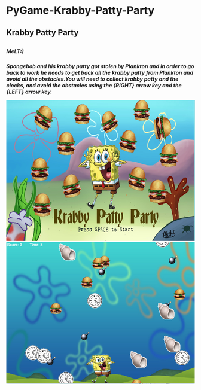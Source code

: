 # PyGame-Krabby-Patty-Party
<h2>Krabby Patty Party<h2>
<h5>MeLT:)<h5>
<p>Spongebob and his krabby patty got stolen by Plankton and in order to go back to work he needs to get back all the krabby patty from Plankton and avoid all the obstacles.You will need to collect krabby patty and the clocks, and avoid the obstacles using the {RIGHT} arrow key and the {LEFT} arrow key.</p>
<img src="https://github.com/tho2015/PyGame-Krabby-Patty-Party/blob/master/capture1.PNG">
<img src="https://github.com/tho2015/PyGame-Krabby-Patty-Party/blob/master/Capture2.PNG">
